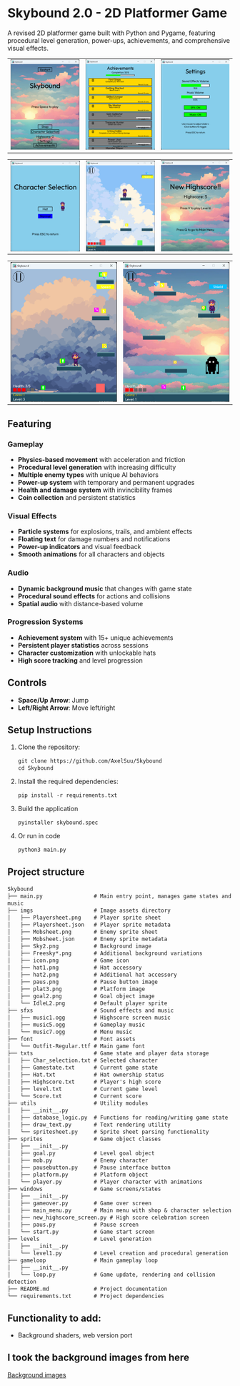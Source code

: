 # Skybound 2.0 - 2D Platformer Game

A revised 2D platformer game built with Python and Pygame, featuring procedural level generation, power-ups, achievements, and comprehensive visual effects.

<table>
  <tr>
    <td><img src="imgs/pic1.png"/></td>
    <td><img src="imgs/pic2.png"/></td>
    <td><img src="imgs/pic3.png"/></td>
  </tr>
</table>

<table>
  <tr>
    <td><img src="imgs/pic4.png"/></td>
    <td><img src="imgs/pic9.png"/></td>
    <td><img src="imgs/pic10.png"/></td>
  </tr>
</table>

<table>
  <tr>
    <td><img src="imgs/pic8.png"/></td>
    <td><img src="imgs/pic6.png"/></td>
  </tr>
</table>

## Featuring

### Gameplay
- **Physics-based movement** with acceleration and friction
- **Procedural level generation** with increasing difficulty
- **Multiple enemy types** with unique AI behaviors  
- **Power-up system** with temporary and permanent upgrades
- **Health and damage system** with invincibility frames
- **Coin collection** and persistent statistics

### Visual Effects
- **Particle systems** for explosions, trails, and ambient effects
- **Floating text** for damage numbers and notifications
- **Power-up indicators** and visual feedback
- **Smooth animations** for all characters and objects

### Audio
- **Dynamic background music** that changes with game state
- **Procedural sound effects** for actions and collisions
- **Spatial audio** with distance-based volume

### Progression Systems
- **Achievement system** with 15+ unique achievements
- **Persistent player statistics** across sessions
- **Character customization** with unlockable hats
- **High score tracking** and level progression

## Controls
- **Space/Up Arrow**: Jump
- **Left/Right Arrow**: Move left/right

## Setup Instructions

1. Clone the repository:
   ```
   git clone https://github.com/AxelSuu/Skybound
   cd Skybound
   ```

2. Install the required dependencies:
   ```
   pip install -r requirements.txt
   ```

3. Build the application
   ```
   pyinstaller skybound.spec
   ```
4. Or run in code
   ```
   python3 main.py
   ```




## Project structure
```
Skybound
├── main.py                # Main entry point, manages game states and music
├── imgs                   # Image assets directory
│   ├── Playersheet.png    # Player sprite sheet
│   ├── Playersheet.json   # Player sprite metadata
│   ├── Mobsheet.png       # Enemy sprite sheet
│   ├── Mobsheet.json      # Enemy sprite metadata
│   ├── Sky2.png           # Background image
│   ├── Freesky*.png       # Additional background variations
│   ├── icon.png           # Game icon
│   ├── hat1.png           # Hat accessory
│   ├── hat2.png           # Additional hat accessory
│   ├── paus.png           # Pause button image
│   ├── plat3.png          # Platform image
│   ├── goal2.png          # Goal object image
│   └── IdleL2.png         # Default player sprite
├── sfxs                   # Sound effects and music
│   ├── music1.ogg         # Highscore screen music
│   ├── music5.ogg         # Gameplay music
│   └── music7.ogg         # Menu music
├── font                   # Font assets
│   └── Outfit-Regular.ttf # Main game font
├── txts                   # Game state and player data storage
│   ├── Char_selection.txt # Selected character
│   ├── Gamestate.txt      # Current game state
│   ├── Hat.txt            # Hat ownership status
│   ├── Highscore.txt      # Player's high score
│   ├── level.txt          # Current game level
│   └── Score.txt          # Current score
├── utils                  # Utility modules
│   ├── __init__.py
│   ├── database_logic.py  # Functions for reading/writing game state
│   ├── draw_text.py       # Text rendering utility
│   └── spritesheet.py     # Sprite sheet parsing functionality
├── sprites                # Game object classes
│   ├── __init__.py
│   ├── goal.py            # Level goal object
│   ├── mob.py             # Enemy character
│   ├── pausebutton.py     # Pause interface button
│   ├── platform.py        # Platform object
│   └── player.py          # Player character with animations
├── windows                # Game screens/states
│   ├── __init__.py
│   ├── gameover.py        # Game over screen
│   ├── main_menu.py       # Main menu with shop & character selection
│   ├── new_highscore_screen.py # High score celebration screen
│   ├── paus.py            # Pause screen
│   └── start.py           # Game start screen
├── levels                 # Level generation
│   ├── __init__.py
│   └── level1.py          # Level creation and procedural generation
├── gameloop               # Main gameplay loop
│   ├── __init__.py
│   └── loop.py            # Game update, rendering and collision detection
├── README.md              # Project documentation
└── requirements.txt       # Project dependencies
```

## Functionality to add:
- Background shaders, web version port

## I took the background images from here
[Background images](https://craftpix.net/freebies/free-sky-with-clouds-background-pixel-art-set/)


